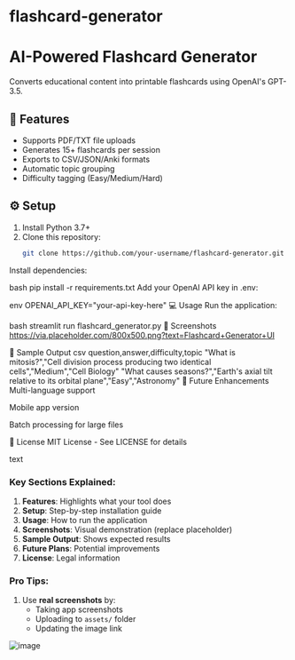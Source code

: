 # flashcard-generator
# AI-Powered Flashcard Generator

Converts educational content into printable flashcards using OpenAI's GPT-3.5.

## 🚀 Features
- Supports PDF/TXT file uploads
- Generates 15+ flashcards per session
- Exports to CSV/JSON/Anki formats
- Automatic topic grouping
- Difficulty tagging (Easy/Medium/Hard)

## ⚙️ Setup
1. Install Python 3.7+
2. Clone this repository:
   ```bash
   git clone https://github.com/your-username/flashcard-generator.git
Install dependencies:

bash
pip install -r requirements.txt
Add your OpenAI API key in .env:

env
OPENAI_API_KEY="your-api-key-here"
💻 Usage
Run the application:

bash
streamlit run flashcard_generator.py
📸 Screenshots
https://via.placeholder.com/800x500.png?text=Flashcard+Generator+UI

📁 Sample Output
csv
question,answer,difficulty,topic
"What is mitosis?","Cell division process producing two identical cells","Medium","Cell Biology"
"What causes seasons?","Earth's axial tilt relative to its orbital plane","Easy","Astronomy"
🌟 Future Enhancements
Multi-language support

Mobile app version

Batch processing for large files

📜 License
MIT License - See LICENSE for details

text

### Key Sections Explained:
1. **Features**: Highlights what your tool does
2. **Setup**: Step-by-step installation guide
3. **Usage**: How to run the application
4. **Screenshots**: Visual demonstration (replace placeholder)
5. **Sample Output**: Shows expected results
6. **Future Plans**: Potential improvements
7. **License**: Legal information

### Pro Tips:
1. Use **real screenshots** by:
   - Taking app screenshots
   - Uploading to `assets/` folder
   - Updating the image link

![image](https://github.com/user-attachments/assets/a3d2a9a7-9ace-4ed4-8df4-a1fc378ce0c9)

